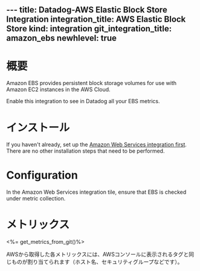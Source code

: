 --- title: Datadog-AWS Elastic Block Store Integration integration_title: AWS Elastic Block Store kind: integration git_integration_title: amazon_ebs
newhlevel: true
---

# 概要

Amazon EBS provides persistent block storage volumes for use with Amazon EC2 instances in the AWS Cloud.

Enable this integration to see in Datadog all your EBS metrics.

# インストール

If you haven't already, set up the [Amazon Web Services integration first](/integrations/aws). There are no other installation steps that need to be performed.

# Configuration

In the Amazon Web Services integration tile, ensure that EBS is checked under metric collection.

# メトリックス

<%= get_metrics_from_git()%>

AWSから取得した各メトリックスには、AWSコンソールに表示されるタグと同じものが割り当てられます（ホスト名、セキュリティグループなどです）。
